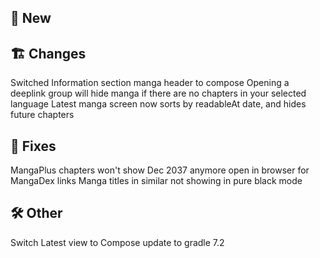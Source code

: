 ## 🥳 New
## 🏗️ Changes
Switched Information section manga header to compose
Opening a deeplink group will hide manga if there are no chapters in your selected language
Latest manga screen now sorts by readableAt date, and hides future chapters
## 🐜 Fixes
MangaPlus chapters won't show Dec 2037 anymore
open in browser for MangaDex links
Manga titles in similar not showing in pure black mode
## 🛠️ Other
Switch Latest view to Compose
update to gradle 7.2


